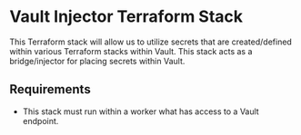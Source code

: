 # Vault Injector Terraform Stack

This Terraform stack will allow us to utilize secrets that are created/defined within various Terraform stacks within Vault. This stack acts as a bridge/injector for placing secrets within Vault.

## Requirements

- This stack must run within a worker what has access to a Vault endpoint.
